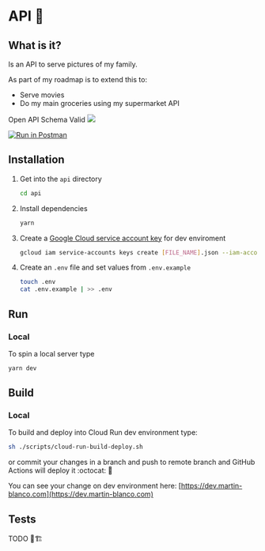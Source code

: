 # API 📡

## What is it?

Is an API to serve pictures of my family.

As part of my roadmap is to extend this to:

- Serve movies
- Do my main groceries using my supermarket API

Open API Schema Valid
![](http://validator.swagger.io/validator?url=https://raw.githubusercontent.com/pataruco/martin-blanco/master/api/src/open-api/open-api-schema.json)

[![Run in Postman](https://run.pstmn.io/button.svg)](https://app.getpostman.com/run-collection/8f4d16a4b130529776a8)

## Installation

1. Get into the `api` directory

   ```sh
   cd api
   ```

2. Install dependencies

   ```sh
   yarn
   ```

3. Create a [Google Cloud service account key](https://cloud.google.com/docs/authentication/getting-started#creating_a_service_account) for dev enviroment

   ```sh
   gcloud iam service-accounts keys create [FILE_NAME].json --iam-account [NAME]@[martin-blanco-api-dev.iam.gserviceaccount.com
   ```

4. Create an `.env` file and set values from `.env.example`

   ```sh
   touch .env
   cat .env.example | >> .env
   ```

## Run

### Local

To spin a local server type

```sh
yarn dev
```

## Build

### Local

To build and deploy into Cloud Run dev environment type:

```sh
sh ./scripts/cloud-run-build-deploy.sh
```

or commit your changes in a branch and push to remote branch and GitHub Actions will deploy it :octocat: :rocket:

You can see your change on dev environment here: [https://dev.martin-blanco.com](https://dev.martin-blanco.com)

## Tests

TODO 🧪🏗
